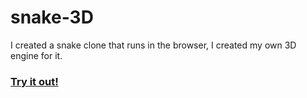 # snake-3D
I created a snake clone that runs in the browser, I created my own 3D engine for it.

### [Try it out!](https://frontendcoffee.github.io/snake-3d/)
